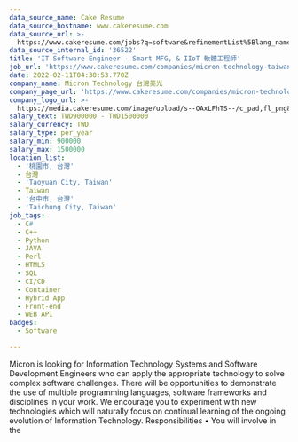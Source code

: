```yaml
---
data_source_name: Cake Resume
data_source_hostname: www.cakeresume.com
data_source_url: >-
  https://www.cakeresume.com/jobs?q=software&refinementList%5Blang_name%5D%5B0%5D=English&refinementList%5Bsalary_type%5D=per_year&range%5Bsalary_range%5D%5Bmin%5D=1000000&page=2
data_source_internal_id: '36522'
title: 'IT Software Engineer - Smart MFG, & IIoT 軟體工程師'
job_url: 'https://www.cakeresume.com/companies/micron-technology-taiwan/jobs/f5dbf0'
date: 2022-02-11T04:30:53.770Z
company_name: Micron Technology 台灣美光
company_page_url: 'https://www.cakeresume.com/companies/micron-technology-taiwan'
company_logo_url: >-
  https://media.cakeresume.com/image/upload/s--OAxLFhTS--/c_pad,fl_png8,h_200,w_200/v1599703094/soca7cpy9d8z6sh3ith7.png
salary_text: TWD900000 - TWD1500000
salary_currency: TWD
salary_type: per_year
salary_min: 900000
salary_max: 1500000
location_list:
  - '桃園市, 台灣'
  - 台灣
  - 'Taoyuan City, Taiwan'
  - Taiwan
  - '台中市, 台灣'
  - 'Taichung City, Taiwan'
job_tags:
  - C#
  - C++
  - Python
  - JAVA
  - Perl
  - HTML5
  - SQL
  - CI/CD
  - Container
  - Hybrid App
  - Front-end
  - WEB API
badges:
  - Software

---
```


Micron is looking for Information Technology Systems and Software Development Engineers who can apply the appropriate technology to solve complex software challenges. There will be opportunities to demonstrate the use of multiple programming languages, software frameworks and disciplines in your work. We encourage you to experiment with new technologies which will naturally focus on continual learning of the ongoing evolution of Information Technology. Responsibilities • You will involve in the 